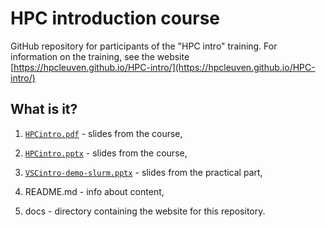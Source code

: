 # HPC introduction course 

GitHub repository for participants of the "HPC intro" training. For information on the training, see the website [https://hpcleuven.github.io/HPC-intro/](https://hpcleuven.github.io/HPC-intro/)

## What is it?

1. [`HPCintro.pdf`](HPCintro.pdf) - slides from the course,

1. [`HPCintro.pptx`](HPCintro.pptx) - slides from the course,

1.  [`VSCintro-demo-slurm.pptx`](VSCintro-demo-slurm.pptx) - slides from the practical part,

1. README.md - info about content,

1. docs - directory containing the website for this repository.
